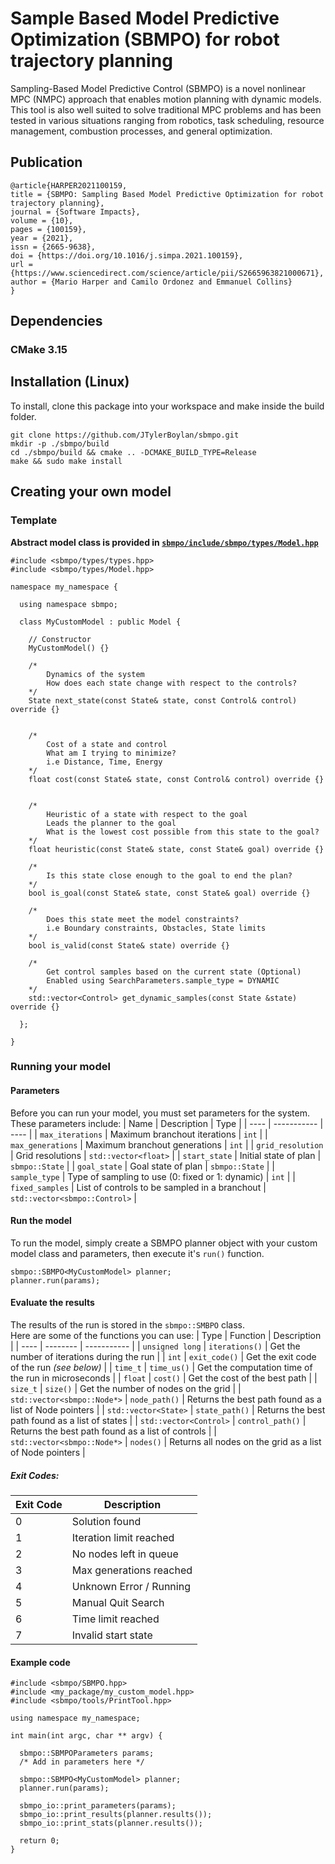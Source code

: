 # Sample Based Model Predictive Optimization (SBMPO) for robot trajectory planning

Sampling-Based Model Predictive Control (SBMPO) is a novel nonlinear MPC (NMPC) approach that enables
motion planning with dynamic models. This tool is also well suited to solve traditional MPC problems and has
been tested in various situations ranging from robotics, task scheduling, resource management, combustion
processes, and general optimization.

## Publication

```
@article{HARPER2021100159,
title = {SBMPO: Sampling Based Model Predictive Optimization for robot trajectory planning},
journal = {Software Impacts},
volume = {10},
pages = {100159},
year = {2021},
issn = {2665-9638},
doi = {https://doi.org/10.1016/j.simpa.2021.100159},
url = {https://www.sciencedirect.com/science/article/pii/S2665963821000671},
author = {Mario Harper and Camilo Ordonez and Emmanuel Collins}
}
```

## Dependencies
### CMake 3.15

## Installation (Linux)
To install, clone this package into your workspace and make inside the build folder.

```
git clone https://github.com/JTylerBoylan/sbmpo.git
mkdir -p ./sbmpo/build
cd ./sbmpo/build && cmake .. -DCMAKE_BUILD_TYPE=Release
make && sudo make install
```

## Creating your own model
### Template
**Abstract model class is provided in [`sbmpo/include/sbmpo/types/Model.hpp`](https://github.com/JTylerBoylan/sbmpo/blob/main/sbmpo/include/sbmpo/types/Model.hpp)**
```
#include <sbmpo/types/types.hpp>
#include <sbmpo/types/Model.hpp>

namespace my_namespace {

  using namespace sbmpo;

  class MyCustomModel : public Model {
 
    // Constructor
    MyCustomModel() {}
    
    /*
        Dynamics of the system
        How does each state change with respect to the controls?
    */
    State next_state(const State& state, const Control& control) override {}


    /*
        Cost of a state and control
        What am I trying to minimize?
        i.e Distance, Time, Energy
    */
    float cost(const State& state, const Control& control) override {}


    /*
        Heuristic of a state with respect to the goal
        Leads the planner to the goal
        What is the lowest cost possible from this state to the goal?
    */
    float heuristic(const State& state, const State& goal) override {}

    /*
        Is this state close enough to the goal to end the plan?
    */
    bool is_goal(const State& state, const State& goal) override {}

    /*
        Does this state meet the model constraints?
        i.e Boundary constraints, Obstacles, State limits
    */
    bool is_valid(const State& state) override {}

    /*
        Get control samples based on the current state (Optional)
        Enabled using SearchParameters.sample_type = DYNAMIC
    */
    std::vector<Control> get_dynamic_samples(const State &state) override {}
  
  };

}
```
### Running your model
#### Parameters
Before you can run your model, you must set parameters for the system.  
These parameters include:
| Name | Description | Type |
| ---- | ----------- | ---- |
| `max_iterations` | Maximum branchout iterations | `int` |
| `max_generations` | Maximum branchout generations | `int` |
| `grid_resolution` | Grid resolutions | `std::vector<float>` |
| `start_state` | Initial state of plan | `sbmpo::State` |
| `goal_state` | Goal state of plan | `sbmpo::State` |
| `sample_type` | Type of sampling to use (0: fixed or 1: dynamic) | `int` |
| `fixed_samples` | List of controls to be sampled in a branchout | `std::vector<sbmpo::Control>` |

#### Run the model
To run the model, simply create a SBMPO planner object with your custom model class and parameters, then execute it's `run()` function.
```
sbmpo::SBMPO<MyCustomModel> planner;
planner.run(params);
```

#### Evaluate the results
The results of the run is stored in the `sbmpo::SMBPO` class.  
Here are some of the functions you can use:
| Type | Function | Description |
| ---- | -------- | ----------- |
| `unsigned long` | `iterations()` | Get the number of iterations during the run |
| `int` | `exit_code()` | Get the exit code of the run *(see below)* |
| `time_t` | `time_us()` | Get the computation time of the run in microseconds |
| `float` | `cost()` | Get the cost of the best path |
| `size_t` | `size()` | Get the number of nodes on the grid |
| `std::vector<sbmpo::Node*>` | `node_path()` | Returns the best path found as a list of Node pointers |
| `std::vector<State>` | `state_path()` | Returns the best path found as a list of states |
| `std::vector<Control>` | `control_path()` | Returns the best path found as a list of controls |
| `std::vector<sbmpo::Node*>` | `nodes()` | Returns all nodes on the grid as a list of Node pointers |

##### Exit Codes:
| Exit Code | Description |
| --------- | ----------- |
|     0     | Solution found |
|     1     | Iteration limit reached |
|     2     | No nodes left in queue |
|     3     | Max generations reached |
|     4     | Unknown Error / Running |
|     5     | Manual Quit Search |
|     6     | Time limit reached |
|     7     | Invalid start state |

#### Example code

```
#include <sbmpo/SBMPO.hpp>
#include <my_package/my_custom_model.hpp>
#include <sbmpo/tools/PrintTool.hpp>

using namespace my_namespace;

int main(int argc, char ** argv) {

  sbmpo::SBMPOParameters params;
  /* Add in parameters here */
  
  sbmpo::SBMPO<MyCustomModel> planner;
  planner.run(params);
  
  sbmpo_io::print_parameters(params);
  sbmpo_io::print_results(planner.results());
  sbmpo_io::print_stats(planner.results());

  return 0;
}
```


